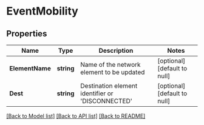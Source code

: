 # EventMobility

## Properties
Name | Type | Description | Notes
------------ | ------------- | ------------- | -------------
**ElementName** | **string** | Name of the network element to be updated | [optional] [default to null]
**Dest** | **string** | Destination element identifier or &#39;DISCONNECTED&#39; | [optional] [default to null]

[[Back to Model list]](../README.md#documentation-for-models) [[Back to API list]](../README.md#documentation-for-api-endpoints) [[Back to README]](../README.md)


